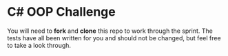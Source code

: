 # C# OOP Challenge

You will need to **fork** and **clone** this repo to work through the sprint. The tests have all been written for you and should not be changed, but feel free to take a look through.

